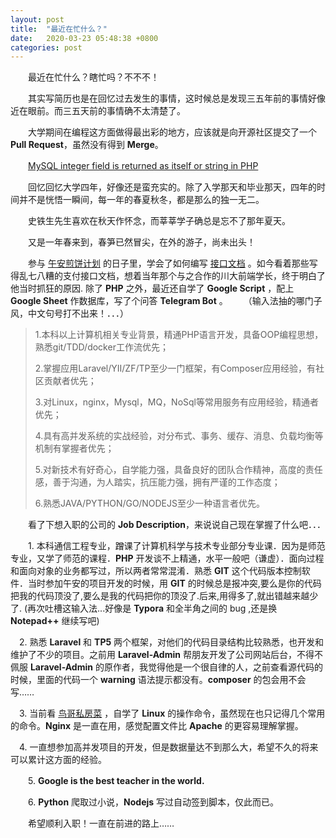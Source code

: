 ```yaml
---
layout: post
title:  "最近在忙什么？"
date:   2020-03-23 05:48:38 +0800
categories: post
---
```


　　最近在忙什么？瞎忙吗？不不不！

　　其实写简历也是在回忆过去发生的事情，这时候总是发现三五年前的事情好像近在眼前。而三五天前的事情确不太清楚了。

　　大学期间在编程这方面做得最出彩的地方，应该就是向开源社区提交了一个 **Pull Request**，虽然没有得到 **Merge**。

　　[MySQL integer field is returned as itself or string in PHP      ](https://github.com/bcit-ci/CodeIgniter/pull/5221)

　　回忆回忆大学四年，好像还是蛮充实的。除了入学那天和毕业那天，四年的时间并不是恍悟一瞬间，每一年的春夏秋冬，都是那么的独一无二。

　　史铁生先生喜欢在秋天作怀念，而莘莘学子确总是忘不了那年夏天。

　　又是一年春来到，春笋已然冒尖，在外的游子，尚未出头！

　　参与 [午安煎饼计划](https://github.com/wuancake/wuancake/blob/master/Wuancake.md) 的日子里，学会了如何编写 [接口文档](https://aunhappy.gitbooks.io/wuanlife/content/) 。如今看着那些写得乱七八糟的支付接口文档，想着当年那个与之合作的川大前端学长，终于明白了他当时抓狂的原因.
    除了 **PHP** 之外，最近还自学了 **Google Script** ，配上 **Google Sheet** 作数据库，写了个问答 **Telegram Bot** 。
　　（输入法抽的哪门子风，中文句号打不出来！．．．）



> 1.本科以上计算机相关专业背景，精通PHP语言开发，具备OOP编程思想，熟悉git/TDD/docker工作流优先；
>
> 2.掌握应用Laravel/YII/ZF/TP至少一门框架，有Composer应用经验，有社区贡献者优先；
>
> 3.对Linux，nginx，Mysql，MQ，NoSql等常用服务有应用经验，精通者优先；
>
> 4.具有高并发系统的实战经验，对分布式、事务、缓存、消息、负载均衡等机制有掌握者优先；
>
> 5.对新技术有好奇心，自学能力强，具备良好的团队合作精神，高度的责任感，善于沟通，为人踏实，抗压能力强，拥有严谨的工作态度；
>
> 6.熟悉JAVA/PYTHON/GO/NODEJS至少一种语言者优先。

　　看了下想入职的公司的 **Job Description**，来说说自己现在掌握了什么吧．．．

　　1. 本科通信工程专业，蹭课了计算机科学与技术专业部分专业课．因为是师范专业，又学了师范的课程．**PHP** 开发谈不上精通，水平一般吧（谦虚）．面向过程和面向对象的业务都写过，所以两者常常混淆．熟悉 **GIT** 这个代码版本控制软件．当时参加午安的项目开发的时候，用 **GIT** 的时候总是报冲突,要么是你的代码把我的代码顶没了,要么是我的代码把你的顶没了.后来,用得多了,就出错越来越少了. (再次吐槽这输入法...好像是 **Typora** 和全半角之间的 bug ,还是换 **Notepad++** 继续写吧)

  　2. 熟悉 **Laravel** 和 **TP5** 两个框架，对他们的代码目录结构比较熟悉，也开发和维护了不少的项目。之前用 **Laravel-Admin** 帮朋友开发了公司网站后台，不得不佩服 **Laravel-Admin** 的原作者，我觉得他是一个很自律的人，之前查看源代码的时候，里面的代码一个 **warning** 语法提示都没有。**composer** 的包会用不会写……

  　3. 当前看 [鸟哥私房菜](http://linux.vbird.org/) ，自学了 **Linux** 的操作命令，虽然现在也只记得几个常用的命令。**Nginx** 是一直在用，感觉配置文件比 **Apache** 的更容易理解掌握。

  　4. 一直想参加高并发项目的开发，但是数据量达不到那么大，希望不久的将来可以累计这方面的经验。

　　5. **Google is the best teacher in the world.**

　　6. **Python** 爬取过小说，**Nodejs** 写过自动签到脚本，仅此而已。

    
　　希望顺利入职！一直在前进的路上……

  

  

  

  
